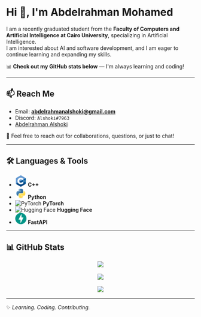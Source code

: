 # Hi 👋, I'm Abdelrahman Mohamed

I am a recently graduated student from the **Faculty of Computers and Artificial Intelligence at Cairo University**, specializing in Artificial Intelligence.  
I am interested about AI and software development, and I am eager to continue learning and expanding my skills.

📊 **Check out my GitHub stats below** — I'm always learning and coding!

---

## 📫 Reach Me
- Email: **abdelrahmanalshoki@gmail.com**
- Discord: `Alshoki#7963`
- [Abdelrahman Alshoki](https://www.facebook.com/abdelrahman.alshoki)

💬 Feel free to reach out for collaborations, questions, or just to chat!

---

## 🛠️ Languages & Tools

- <img src="https://raw.githubusercontent.com/devicons/devicon/master/icons/cplusplus/cplusplus-original.svg" alt="C++" width="30" height="30"/> **C++**
- <img src="https://raw.githubusercontent.com/devicons/devicon/master/icons/python/python-original.svg" alt="Python" width="30" height="30"/> **Python**
- <img src="https://www.vectorlogo.zone/logos/pytorch/pytorch-icon.svg" alt="PyTorch" width="30" height="30"/> **PyTorch**
- <img src="https://huggingface.co/front/assets/huggingface_logo.svg" alt="Hugging Face" width="30" height="30" /> **Hugging Face**
- <img src="https://raw.githubusercontent.com/devicons/devicon/master/icons/fastapi/fastapi-original.svg" alt="FastAPI" width="30" height="30"/> **FastAPI**
---

## 📊 GitHub Stats

<div align="center">
  
  ![](https://github-readme-stats.vercel.app/api?username=abdoalshoki2&show_icons=true&theme=radical&locale=en)
  
  ![](https://github-readme-stats.vercel.app/api/top-langs/?username=abdoalshoki2&layout=compact&theme=radical)
  
  ![](https://github-readme-streak-stats.herokuapp.com/?user=abdoalshoki2&theme=radical)

</div>

---

✨ *Learning. Coding. Contributing.*  
